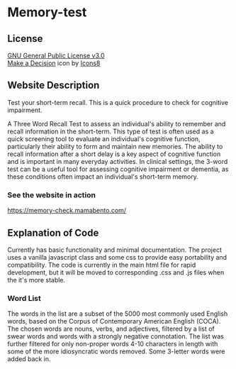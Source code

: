 # Memory-test
## License
[GNU General Public License v3.0](https://github.com/fitzal77/memory-test/blob/main/LICENSE)  
[Make a Decision](https://icons8.com/icon/54723/make-decision) icon by [Icons8](https://icons8.com)

## Website Description
Test your short-term recall. This is a quick procedure to check for cognitive impairment. 

A Three Word Recall Test to assess an individual's ability to remember and recall information in the short-term. This type of test is often used as a quick screening tool to evaluate an individual's cognitive function, particularly their ability to form and maintain new memories. The ability to recall information after a short delay is a key aspect of cognitive function and is important in many everyday activities. In clinical settings, the 3-word test can be a useful tool for assessing cognitive impairment or dementia, as these conditions often impact an individual's short-term memory.

### See the website in action
https://memory-check.mamabento.com/

## Explanation of Code
Currently has basic functionality and minimal documentation.
The project uses a vanilla javascript class and some css to provide easy portability and compatibility.
The code is currently in the main html file for rapid development, but it will be moved to corresponding .css and .js files when the it's more stable. 

### Word List
The words in the list are a subset of the 5000 most commonly used English words, based on the Corpus of Contemporary American English (COCA).
The chosen words are nouns, verbs, and adjectives, filtered by a list of swear words and words with a strongly negative connotation. 
The list was further filtered for only non-proper words 4-10 characters in length with some of the more idiosyncratic words removed. 
Some 3-letter words were added back in.   


